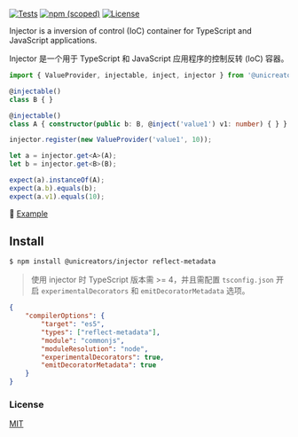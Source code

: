 [![Tests](https://github.com/unicreators/injector/actions/workflows/tests.yml/badge.svg)](https://github.com/unicreators/injector/actions/workflows/tests.yml) 
[![npm (scoped)](https://img.shields.io/npm/v/@unicreators/injector)](https://www.npmjs.com/package/@unicreators/injector) 
[![License](https://img.shields.io/npm/l/@unicreators/injector)](LICENSE)

Injector is a inversion of control (IoC) container for TypeScript and JavaScript applications. 

Injector 是一个用于 TypeScript 和 JavaScript 应用程序的控制反转 (IoC) 容器。


```ts
import { ValueProvider, injectable, inject, injector } from '@unicreators/injector';

@injectable()
class B { }

@injectable()
class A { constructor(public b: B, @inject('value1') v1: number) { } }

injector.register(new ValueProvider('value1', 10));

let a = injector.get<A>(A);
let b = injector.get<B>(B);

expect(a).instanceOf(A);
expect(a.b).equals(b);
expect(a.v1).equals(10);

```

:watermelon: [Example](./tests/index.test.ts)  


## Install

```sh
$ npm install @unicreators/injector reflect-metadata
```

> 使用 injector 时 TypeScript 版本需 >= 4，并且需配置 `tsconfig.json` 开启 `experimentalDecorators` 和 `emitDecoratorMetadata` 选项。

```json
{
    "compilerOptions": {
        "target": "es5",        
        "types": ["reflect-metadata"],
        "module": "commonjs",
        "moduleResolution": "node",
        "experimentalDecorators": true,
        "emitDecoratorMetadata": true
    }
}
```


### License

[MIT](LICENSE)